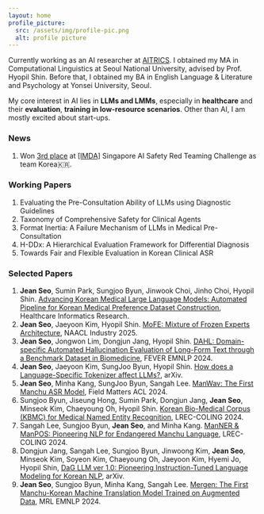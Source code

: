 ```yaml
---
layout: home
profile_picture:
  src: /assets/img/profile-pic.png
  alt: profile picture
---
```


<p>
Currently working as an AI researcher at <a href="https://aitrics.com/en/">AITRICS</a>. I obtained my MA in Computational Linguistics at Seoul National University, advised by Prof. Hyopil Shin. Before that, I obtained my BA in English Language & Literature and Psychology at Yonsei University, Seoul.
</p>

<p>
My core interest in AI lies in <b>LLMs and LMMs</b>, especially in <b>healthcare</b> and their <b>evaluation</b>, <b>training in low-resource scenarios</b>. Other than AI, I am mostly excited about start-ups.
</p>

<h3>News</h3>


<ol>

  <li>Won <a href="https://ctai.snu.ac.kr/en/?c=27&s=&gp=1&gbn=viewok&ix=175">3rd place</a> at <a href="https://www.imda.gov.sg/business">[IMDA]</a> Singapore AI Safety Red Teaming Challenge as team Korea🇰🇷.</li>
  </ol>

<h3>Working Papers</h3>
<ol>
  <li>Evaluating the Pre-Consultation Ability of LLMs using Diagnostic Guidelines</li>
  <li>Taxonomy of Comprehensive Safety for Clinical Agents</li>
  <li>Format Inertia: A Failure Mechanism of LLMs in Medical Pre-Consultation</li>
  <li>H-DDx: A Hierarchical Evaluation Framework for Differential Diagnosis</li>
  <li>Towards Fair and Flexible Evaluation in Korean Clinical ASR</li>
</ol>

<h3>Selected Papers</h3>

<ol>
  <li><b>Jean Seo</b>, Sumin Park, Sungjoo Byun, Jinwook Choi, Jinho Choi, Hyopil Shin. <a href="https://e-hir.org/journal/view.php?number=1248">Advancing Korean Medical Large Language Models: Automated Pipeline for Korean Medical Preference Dataset Construction</a>, Healthcare Informatics Research.</li>
  <li><b>Jean Seo</b>, Jaeyoon Kim, Hyopil Shin. <a href="https://aclanthology.org/2025.naacl-industry.28/">MoFE: Mixture of Frozen Experts Architecture</a>, NAACL Industry 2025.</li>
  <li><b>Jean Seo</b>, Jongwon Lim, Dongjun Jang, Hyopil Shin. <a href="https://arxiv.org/abs/2411.09255">DAHL: Domain-specific Automated Hallucination Evaluation of Long-Form Text through a Benchmark Dataset in Biomedicine</a>, FEVER EMNLP 2024.</li>
  <li><b>Jean Seo</b>, Jaeyoon Kim, SungJoo Byun, Hyopil Shin. <a href="https://arxiv.org/pdf/2502.12560?">How does a Language-Specific Tokenizer affect LLMs?</a>, arXiv.</li>
  <li><b>Jean Seo</b>, Minha Kang, SungJoo Byun, Sangah Lee. <a href="https://aclanthology.org/2024.fieldmatters-1.2/">ManWav: The First Manchu ASR Model</a>, Field Matters ACL 2024.</li>
  <li>Sungjoo Byun, Jiseung Hong, Sumin Park, Dongjun Jang, <b>Jean Seo</b>, Minseok Kim, Chaeyoung Oh, Hyopil Shin. <a href="https://aclanthology.org/2024.lrec-main.868/">Korean Bio-Medical Corpus (KBMC) for Medical Named Entity Recognition</a>, LREC-COLING 2024.</li>
  <li>Sangah Lee, Sungjoo Byun, <b>Jean Seo</b>, and Minha Kang. <a href="https://aclanthology.org/2024.lrec-main.961/">ManNER & ManPOS: Pioneering NLP for Endangered Manchu Language</a>, LREC-COLING 2024.</li>
  <li>Dongjun Jang, Sangah Lee, Sungjoo Byun, Jinwoong Kim, <b>Jean Seo</b>, Minseok Kim, Soyeon Kim, Chaeyoung
Oh, Jaeyoon Kim, Hyemi Jo, Hyopil Shin, <a href="https://arxiv.org/abs/2311.13784">DaG LLM ver 1.0: Pioneering Instruction-Tuned Language Modeling for Korean NLP</a>, arXiv.</li>
<li><b>Jean Seo</b>, Sungjoo Byun, Minha Kang, Sangah Lee. <a href="https://aclanthology.org/2023.mrl-1.10/">Mergen: The First Manchu-Korean Machine Translation Model Trained on Augmented Data</a>, MRL EMNLP 2024.</li> 
